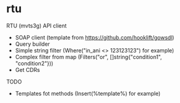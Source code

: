 # rtu
RTU (mvts3g) API client

* SOAP client (template from https://github.com/hooklift/gowsdl)
* Query builder
* Simple string filter (Where("in_ani <> 123123123") for example)
* Complex filter from map (Filters("or", []string{"condition1", "condition2"}))
* Get CDRs

TODO

* Templates fot methods (Insert(%template%) for example)
